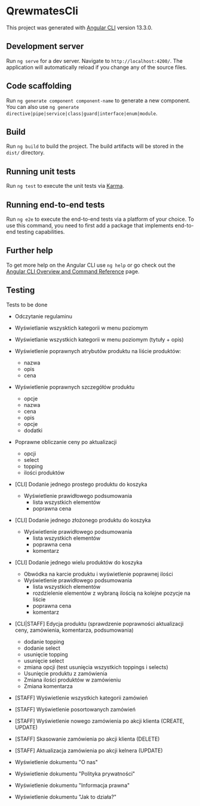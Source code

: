 # QrewmatesCli

This project was generated with [Angular CLI](https://github.com/angular/angular-cli) version 13.3.0.

## Development server

Run `ng serve` for a dev server. Navigate to `http://localhost:4200/`. The application will automatically reload if you change any of the source files.

## Code scaffolding

Run `ng generate component component-name` to generate a new component. You can also use `ng generate directive|pipe|service|class|guard|interface|enum|module`.

## Build

Run `ng build` to build the project. The build artifacts will be stored in the `dist/` directory.

## Running unit tests

Run `ng test` to execute the unit tests via [Karma](https://karma-runner.github.io).

## Running end-to-end tests

Run `ng e2e` to execute the end-to-end tests via a platform of your choice. To use this command, you need to first add a package that implements end-to-end testing capabilities.

## Further help

To get more help on the Angular CLI use `ng help` or go check out the [Angular CLI Overview and Command Reference](https://angular.io/cli) page.

## Testing
Tests to be done

- Odczytanie regulaminu
- Wyświetlanie wszysktich kategorii w menu poziomym
- Wyświetlanie wszystkich kategorii w menu poziomym (tytuły + opis)
- Wyświetlenie poprawnych atrybutów produktu na liście produktów:
    - nazwa
    - opis
    - cena

- Wyświetlenie poprawnych szczegółów produktu
    - opcje
    - nazwa
    - cena
    - opis
    - opcje
    - dodatki

- Poprawne obliczanie ceny po aktualizacji
    - opcji
    - select
    - topping
    - ilości produktów

- [CLI] Dodanie jednego prostego produktu do koszyka
    - Wyświetlenie prawidłowego podsumowania
        - lista wszystkich elementów
        - poprawna cena

- [CLI] Dodanie jednego złożonego produktu do koszyka
    - Wyświetlenie prawidłowego podsumowania
        - lista wszystkich elementów
        - poprawna cena
        - komentarz

- [CLI] Dodanie jednego wielu produktów do koszyka
    - Obwódka na karcie produktu i wyświetlenie poprawnej ilości
    - Wyświetlenie prawidłowego podsumowania
        - lista wszystkich elementów
        - rozdzielenie elementów z wybraną ilością na kolejne pozycje na liście
        - poprawna cena
        - komentarz

- [CLI|STAFF] Edycja produktu (sprawdzenie poprawności aktualizacji ceny, zamówienia, komentarza, podsumowania)
    - dodanie topping
    - dodanie select
    - usunięcie topping
    - usunięcie select
    - zmiana opcji (test usunięcia wszystkich toppings i selects)
    - Usunięcie produktu z zamówienia
    - Zmiana ilości produktów w zamówieniu
    - Zmiana komentarza

- [STAFF] Wyświetlenie wszystkich kategorii zamówień
- [STAFF] Wyświetlenie posortowanych zamówień 
- [STAFF] Wyświetlenie nowego zamówienia po akcji klienta (CREATE, UPDATE)
- [STAFF] Skasowanie zamówienia po akcji klienta (DELETE)
- [STAFF] Aktualizacja zamówienia po akcji kelnera (UPDATE)

- Wyświetlenie dokumentu "O nas"
- Wyświetlenie dokumentu "Polityka prywatności"
- Wyświetlenie dokumentu "Informacja prawna"
- Wyświetlenie dokumentu "Jak to działa?"
